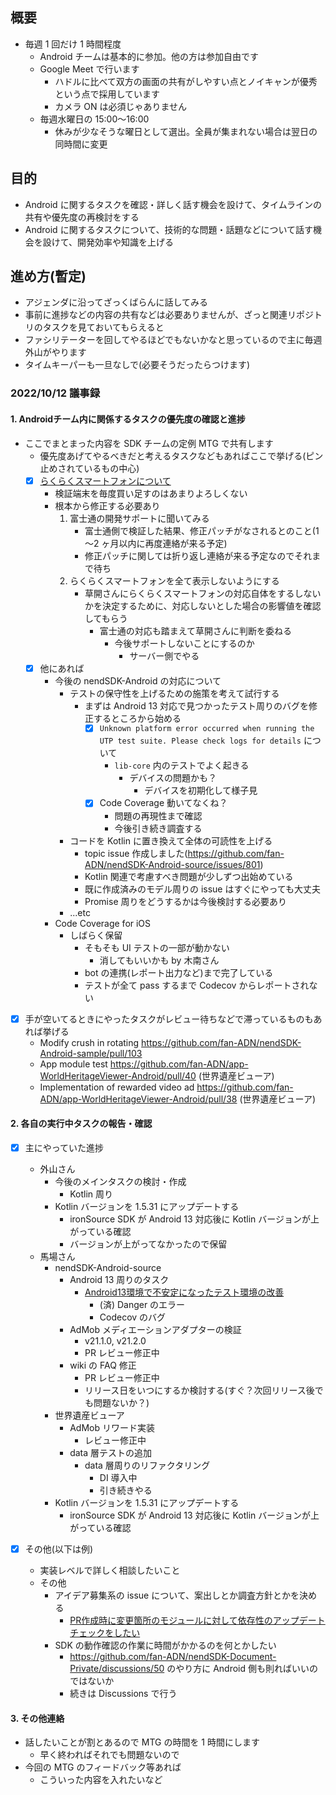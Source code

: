 ## 概要

- 毎週 1 回だけ 1 時間程度
  - Android チームは基本的に参加。他の方は参加自由です
  - Google Meet で行います
    - ハドルに比べて双方の画面の共有がしやすい点とノイキャンが優秀という点で採用しています
    - カメラ ON は必須じゃありません
  - 毎週水曜日の 15:00～16:00
    - 休みが少なそうな曜日として選出。全員が集まれない場合は翌日の同時間に変更

## 目的

- Android に関するタスクを確認・詳しく話す機会を設けて、タイムラインの共有や優先度の再検討をする
- Android に関するタスクについて、技術的な問題・話題などについて話す機会を設けて、開発効率や知識を上げる

## 進め方(暫定)

- アジェンダに沿ってざっくばらんに話してみる
- 事前に進捗などの内容の共有などは必要ありませんが、ざっと関連リポジトリのタスクを見ておいてもらえると
- ファシリテーターを回してやるほどでもないかなと思っているので主に毎週外山がやります
- タイムキーパーも一旦なしで(必要そうだったらつけます)

### 2022/10/12 議事録

#### 1. Androidチーム内に関係するタスクの優先度の確認と進捗

- ここでまとまった内容を SDK チームの定例 MTG で共有します
  - 優先度あげてやるべきだと考えるタスクなどもあればここで挙げる(ピン止めされているもの中心)
  - [x] [らくらくスマートフォンについて](https://github.com/fan-ADN/nendSDK-Android-source/issues/672)
    - 検証端末を毎度買い足すのはあまりよろしくない
    - 根本から修正する必要あり
      1. 富士通の開発サポートに聞いてみる
          - 富士通側で検証した結果、修正パッチがなされるとのこと(1～2 ヶ月以内に再度連絡が来る予定)
          - 修正パッチに関しては折り返し連絡が来る予定なのでそれまで待ち
      1. らくらくスマートフォンを全て表示しないようにする
          - 草開さんにらくらくスマートフォンの対応自体をするしないかを決定するために、対応しないとした場合の影響値を確認してもらう
            - 富士通の対応も踏まえて草開さんに判断を委ねる
              - 今後サポートしないことにするのか
                - サーバー側でやる
  - [x] 他にあれば
    - 今後の nendSDK-Android の対応について
      - テストの保守性を上げるための施策を考えて試行する
        - まずは Android 13 対応で見つかったテスト周りのバグを修正するところから始める
          - [x] `Unknown platform error occurred when running the UTP test suite. Please check logs for details` について
            - `lib-core` 内のテストでよく起きる
              - デバイスの問題かも？
                - デバイスを初期化して様子見
          - [x] Code Coverage 動いてなくね？
            - 問題の再現性まで確認
            - 今後引き続き調査する
      - コードを Kotlin に置き換えて全体の可読性を上げる
        - topic issue 作成しました(https://github.com/fan-ADN/nendSDK-Android-source/issues/801)
        - Kotlin 関連で考慮すべき問題が少しずつ出始めている
        - 既に作成済みのモデル周りの issue はすぐにやっても大丈夫
        - Promise 周りをどうするかは今後検討する必要あり
      - ...etc
    - Code Coverage for iOS
      - しばらく保留
        - そもそも UI テストの一部が動かない
          - 消してもいいかも by 木南さん
        - bot の連携(レポート出力など)まで完了している
        - テストが全て pass するまで Codecov からレポートされない

- [x] 手が空いてるときにやったタスクがレビュー待ちなどで滞っているものもあれば挙げる
  - Modify crush in rotating https://github.com/fan-ADN/nendSDK-Android-sample/pull/103
  - App module test https://github.com/fan-ADN/app-WorldHeritageViewer-Android/pull/40 (世界遺産ビューア)
  - Implementation of rewarded video ad https://github.com/fan-ADN/app-WorldHeritageViewer-Android/pull/38 (世界遺産ビューア)

#### 2. 各自の実行中タスクの報告・確認

- [x] 主にやっていた進捗
  - 外山さん
    - 今後のメインタスクの検討・作成
      - Kotlin 周り
    - Kotlin バージョンを 1.5.31 にアップデートする
      - ironSource SDK が Android 13 対応後に Kotlin バージョンが上がっている確認
      - バージョンが上がってなかったので保留
  - 馬場さん
    - nendSDK-Android-source
      - Android 13 周りのタスク
        - [Android13環境で不安定になったテスト環境の改善](https://github.com/fan-ADN/nendSDK-Android-source/issues/797)
          - (済) Danger のエラー
          - Codecov のバグ
      - AdMob メディエーションアダプターの検証
        - v21.1.0, v21.2.0
        - PR レビュー修正中
      - wiki の FAQ 修正
        - PR レビュー修正中
        - リリース日をいつにするか検討する(すぐ？次回リリース後でも問題ないか？)
    - 世界遺産ビューア
      - AdMob リワード実装
        - レビュー修正中
      - data 層テストの追加
        - data 層周りのリファクタリング
          - DI 導入中
          - 引き続きやる
    - Kotlin バージョンを 1.5.31 にアップデートする
      - ironSource SDK が Android 13 対応後に Kotlin バージョンが上がっている確認

- [x] その他(以下は例)
  - 実装レベルで詳しく相談したいこと
  - その他
    - アイデア募集系の issue について、案出しとか調査方針とかを決める
      - [PR作成時に変更箇所のモジュールに対して依存性のアップデートチェックをしたい](https://github.com/fan-ADN/nendSDK-Android-source/issues/750)
    - SDK の動作確認の作業に時間がかかるのを何とかしたい
      - https://github.com/fan-ADN/nendSDK-Document-Private/discussions/50 のやり方に Android 側も則ればいいのではないか
      - 続きは Discussions で行う

#### 3. その他連絡

- 話したいことが割とあるので MTG の時間を 1 時間にします
  - 早く終わればそれでも問題ないので
- 今回の MTG のフィードバック等あれば
  - こういった内容を入れたいなど
